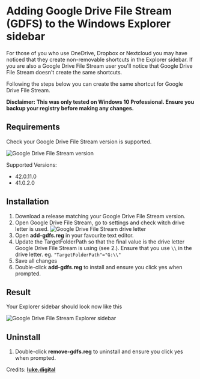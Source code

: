 # Adding Google Drive File Stream (GDFS) to the Windows Explorer sidebar

For those of you who use OneDrive, Dropbox or Nextcloud you may have noticed that they create non-removable shortcuts in the Explorer sidebar. If you are also a Google Drive File Stream user you&#39;ll notice that Google Drive File Stream doesn&#39;t create the same shortcuts.

Following the steps below you can create the same shortcut for Google Drive File Stream.

**Disclaimer: This was only tested on Windows 10 Professional. Ensure you backup your registry before making any changes.**

## Requirements

Check your Google Drive File Stream version is supported.

![Google Drive File Stream version](<https://img.roga.io/GDFS-Version2.jpg>)

Supported Versions:

- 42.0.11.0
- 41.0.2.0

## Installation

1. Download a release matching your Google Drive File Stream version.
2. Open Google Drive File Stream, go to settings and check witch drive letter is used. ![Google Drive File Stream drive letter](<https://img.roga.io/GDFS-Drive2.jpg>)
3. Open  **add-gdfs.reg**  in your favourite text editor.
4. Update the TargetFolderPath so that the final value is the drive letter Google Drive File Stream is using (see 2.). Ensure that you use `\\` in the drive letter. eg. `"TargetFolderPath"="G:\\"`
5. Save all changes
6. Double-click  **add-gdfs.reg**  to install and ensure you click yes when prompted.

## Result

Your Explorer sidebar should look now like this

![Google Drive File Stream Explorer sidebar](<https://img.roga.io/GDFS-Explorer2.jpg>)

## Uninstall

1. Double-click  **remove-gdfs.reg**  to uninstall and ensure you click yes when prompted.

Credits: [**luke.digital**](http://luke.digital/adding-google-drive-to-the-explorer-sidebar/)

